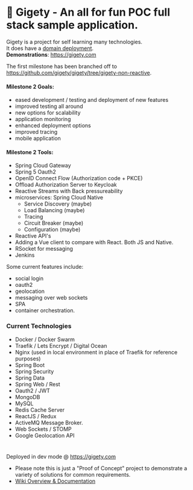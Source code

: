
# 🐸 Gigety - An all for fun POC full stack sample application.

Gigety is a project for self learning many technologies.  
It does have a [domain deployment](https://gigety.com).  
**Demonstrations**: https://gigety.com

The first milestone has been branched off to https://github.com/gigety/gigety/tree/gigety-non-reactive.  

#### Milestone 2 Goals: 
* eased development / testing and deployment of new features
* improved testing all around 
* new options for scalability
* application monitoring
* enhanced deployment options
* improved tracing
* mobile application  


#### Milestone 2 Tools: 
* Spring Cloud Gateway 
* Spring 5 Oauth2
* OpenID Connect Flow (Authorization code + PKCE)
* Offload Authorization Server to Keycloak
* Reactive Streams with Back pressureability
* microservices: Spring Cloud Native
  * Service Discovery (maybe)
  * Load Balancing (maybe)
  * Tracing 
  * Circuit Breaker (maybe)
  * Configuration (maybe)
* Reactive API's
* Adding a Vue client to compare with React. Both JS and Native.
* RSocket for messaging
* Jenkins

Some current features include:  
* social login
* oauth2 
* geolocation 
* messaging over web sockets
* SPA
* container orchestration.  

### Current Technologies 
* Docker / Docker Swarm
* Traefik / Lets Encrypt / Digital Ocean
* Nginx (used in local environment in place of Traefik for reference purposes)
* Spring Boot
* Spring Security
* Spring Data
* Spring Web / Rest
* Oauth2 / JWT
* MongoDB
* MySQL
* Redis Cache Server
* ReactJS / Redux
* ActiveMQ Message Broker. 
* Web Sockets / STOMP
* Google Geolocation API

#

Deployed in dev mode @ https://gigety.com 
* Please note this is just a "Proof of Concept" project to demonstrate a variety of solutions for common requirements.  
* [Wiki Overview & Documentation](https://github.com/gigety/gigety/wiki)



